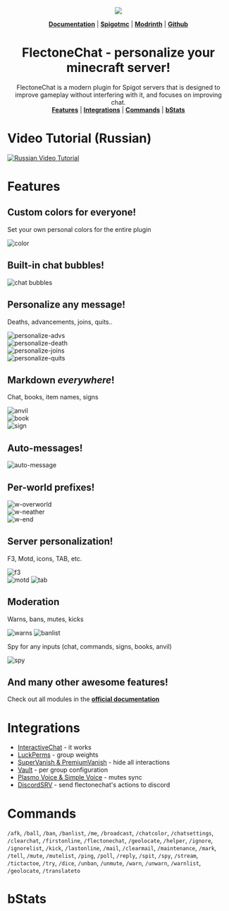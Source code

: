 <p align="center">
 <img src="https://i.imgur.com/odTmiw2.png">
  <div align="center">

**[Documentation](https://chat.flectone.net/docs/)** | **[Spigotmc](https://www.spigotmc.org/resources/flectonechat.89411/)** | **[Modrinth](https://modrinth.com/plugin/flectonechat)** | **[Github](https://github.com/Flectone/FlectoneChat)**

# FlectoneChat - personalize your minecraft server!

FlectoneChat is a modern plugin for Spigot servers that is designed to improve gameplay without interfering with it, and
focuses on improving chat.\
**[Features](#Features)** | **[Integrations](#Integrations)** | **[Commands](#Commands)** | **[bStats](#bStats)**

  </div>

</p>


# Video Tutorial (Russian)
[![Russian Video Tutorial](https://i.ytimg.com/vi/7_WOJbr51Cg/maxresdefault.jpg)](https://www.youtube.com/watch?v=7_WOJbr51Cg)

# Features

## Custom colors for everyone!

Set your own personal colors for the entire plugin

![color](https://i.imgur.com/BwRjY7a.png)

## Built-in chat bubbles!

![chat bubbles](https://i.imgur.com/fDhqOZz.png)

## Personalize any message!

Deaths, advancements, joins, quits..

![personalize-advs](https://i.imgur.com/KkC5y2D.png)\
![personalize-death](https://i.imgur.com/7yAdjtW.png)\
![personalize-joins](https://i.imgur.com/j7tFPYg.png)\
![personalize-quits](https://i.imgur.com/26MpfPU.png)

## Markdown *everywhere*!

Chat, books, item names, signs


![anvil](https://i.imgur.com/O8uX4fy.png)\
![book](https://i.imgur.com/RESI0Zc.png)\
![sign](https://i.imgur.com/bASmkX5.png)

## Auto-messages!

![auto-message](https://i.imgur.com/QEu7alH.png)

## Per-world prefixes!

![w-overworld](https://i.imgur.com/rUOv72q.png)\
![w-neather](https://i.imgur.com/ZV4ITfs.png)\
![w-end](https://i.imgur.com/s4ndpRg.png)

## Server personalization!

F3, Motd, icons, TAB, etc.

![f3](https://i.imgur.com/pexsRpl.png)\
![motd](https://i.imgur.com/LTnLCyF.png)
![tab](https://i.imgur.com/xrjgmdq.png)

## Moderation

Warns, bans, mutes, kicks

![warns](https://i.imgur.com/TT3B76U.png)
![banlist](https://i.imgur.com/jg4c8gO.png)

Spy for any inputs (chat, commands, signs, books, anvil)

![spy](https://i.imgur.com/pEzMjSz.png)

## And many other awesome features!

Check out all modules in the **[official documentation](https://chat.flectone.net/docs/)**

# Integrations

- [InteractiveChat](https://chat.flectone.net/docs/configuration/settings/integrations/#interactivechat) - it works
- [LuckPerms](https://chat.flectone.net/docs/configuration/settings/integrations/#luckperms) - group weights
- [SuperVanish & PremiumVanish](https://chat.flectone.net/docs/configuration/settings/integrations/#supervanish) - hide all interactions
- [Vault](https://chat.flectone.net/docs/configuration/settings/integrations/#vault) - per group configuration
- [Plasmo Voice & Simple Voice](https://chat.flectone.net/docs/configuration/settings/integrations/#plasmovoice) - mutes sync
- [DiscordSRV](https://chat.flectone.net/docs/configuration/settings/integrations/#discordsrv) - send flectonechat's actions to discord

# Commands
`/afk`, `/ball`, `/ban`, `/banlist`, `/me`, `/broadcast`, `/chatcolor`, `/chatsettings`, `/clearchat`, `/firstonline`, `/flectonechat`, `/geolocate`, `/helper`, `/ignore`, `/ignorelist`, `/kick`, `/lastonline`, `/mail`, `/clearmail`, `/maintenance`, `/mark`, `/tell`, `/mute`, `/mutelist`, `/ping`, `/poll`, `/reply`, `/spit`, `/spy`, `/stream`, `/tictactoe`, `/try`, `/dice`, `/unban`, `/unmute`, `/warn`, `/unwarn`, `/warnlist`, `/geolocate`, `/translateto`
# bStats

<a href="https://bstats.org/plugin/bukkit/FlectoneChat" rel="noopener nofollow ugc"><img src="https://bstats.org/signatures/bukkit/FlectoneChat.svg" alt=""></a>